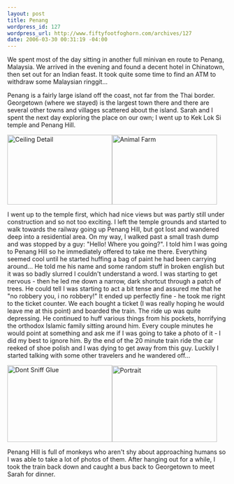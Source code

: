 ```yaml
--- 
layout: post
title: Penang
wordpress_id: 127
wordpress_url: http://www.fiftyfootfoghorn.com/archives/127
date: 2006-03-30 00:31:19 -04:00
---
```

We spent most of the day sitting in another full minivan en route to Penang, Malaysia. We arrived in the evening and found a decent hotel in Chinatown, then set out for an Indian feast. It took quite some time to find an ATM to withdraw some Malaysian ringgit...

Penang is a fairly large island off the coast, not far from the Thai border. Georgetown (where we stayed) is the largest town there and there are several other towns and villages scattered about the island. Sarah and I spent the next day exploring the place on our own; I went up to Kek Lok Si temple and Penang Hill.

<a href="http://flickr.com/photos/fiftyfeet/120266516"><img src="http://static.flickr.com/43/120266516_b4e56feb7e_m.jpg" width="240" height="160" alt="Ceiling Detail" border="0" /></a><a href="http://flickr.com/photos/fiftyfeet/120267320"><img src="http://static.flickr.com/19/120267320_91dffa726d_m.jpg" width="240" height="160" alt="Animal Farm" border="0" /></a>

I went up to the temple first, which had nice views but was partly still under construction and so not too exciting. I left the temple grounds and started to walk towards the railway going up Penang Hill, but got lost and wandered deep into a residential area. On my way, I walked past a small trash dump and was stopped by a guy: "Hello! Where you going?". I told him I was going to Penang Hill so he immediately offered to take me there. Everything seemed cool until he started huffing a bag of paint he had been carrying around... He told me his name and some random stuff in broken english but it was so badly slurred I couldn't understand a word. I was starting to get nervous - then he led me down a narrow, dark shortcut through a patch of trees. He could tell I was starting to act a bit tense and assured me that he "no robbery you, i no robbery!" It ended up perfectly fine - he took me right to the ticket counter. We each bought a ticket (I was really hoping he would leave me at this point) and boarded the train. The ride up was quite depressing. He continued to huff various things from his pockets, horrifying the orthodox Islamic family sitting around him. Every couple minutes he would point at something and ask me if I was going to take a photo of it - I did my best to ignore him. By the end of the 20 minute train ride the car reeked of shoe polish and I was dying to get away from this guy. Luckily I started talking with some other travelers and he wandered off...

<a href="http://flickr.com/photos/fiftyfeet/120268796"><img src="http://static.flickr.com/55/120268796_fc966f58b6_m.jpg" width="240" height="176" alt="Dont Sniff Glue" border="0" /></a><a href="http://flickr.com/photos/fiftyfeet/120270718"><img src="http://static.flickr.com/40/120270718_89eab9a381_m.jpg" width="240" height="175" alt="Portrait" border="0" /></a> 

Penang Hill is full of monkeys who aren't shy about approaching humans so I was able to take a lot of photos of them. After hanging out for a while, I took the train back down and caught a bus back to Georgetown to meet Sarah for dinner.
